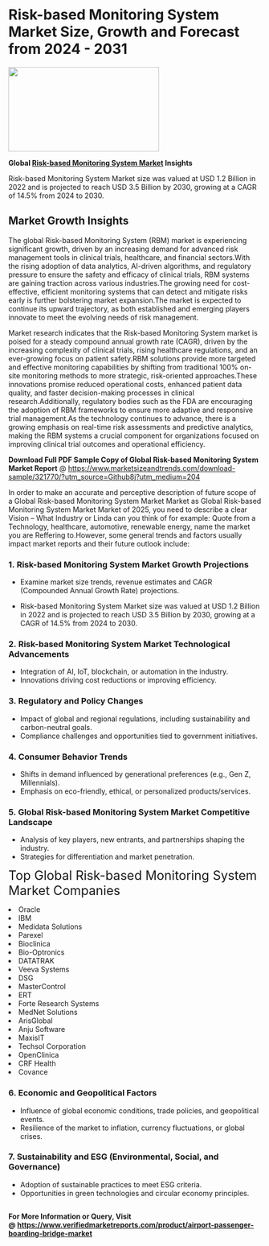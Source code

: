 <H1>Risk-based Monitoring System Market Size, Growth and Forecast from 2024 - 2031</H1><img class="aligncenter size-medium wp-image-584254" src="https://thirdeyenews.in/wp-content/uploads/2024/09/Global-Market-Research-300x168.jpeg" alt="" width="300" height="168" /><p><strong>Global&nbsp;<a href="https://www.marketsizeandtrends.com/download-sample/321770/?utm_source=Github8j?utm_medium=204">Risk-based Monitoring System Market</a> Insights</strong></p><p>Risk-based Monitoring System Market size was valued at USD 1.2 Billion in 2022 and is projected to reach USD 3.5 Billion by 2030, growing at a CAGR of 14.5% from 2024 to 2030.</p><p><h2>Market Growth Insights</h2> <p>The global Risk-based Monitoring System (RBM) market is experiencing significant growth, driven by an increasing demand for advanced risk management tools in clinical trials, healthcare, and financial sectors.With the rising adoption of data analytics, AI-driven algorithms, and regulatory pressure to ensure the safety and efficacy of clinical trials, RBM systems are gaining traction across various industries.The growing need for cost-effective, efficient monitoring systems that can detect and mitigate risks early is further bolstering market expansion.The market is expected to continue its upward trajectory, as both established and emerging players innovate to meet the evolving needs of risk management.</p> <p>Market research indicates that the Risk-based Monitoring System market is poised for a steady compound annual growth rate (CAGR), driven by the increasing complexity of clinical trials, rising healthcare regulations, and an ever-growing focus on patient safety.RBM solutions provide more targeted and effective monitoring capabilities by shifting from traditional 100% on-site monitoring methods to more strategic, risk-oriented approaches.These innovations promise reduced operational costs, enhanced patient data quality, and faster decision-making processes in clinical research.Additionally, regulatory bodies such as the FDA are encouraging the adoption of RBM frameworks to ensure more adaptive and responsive trial management.As the technology continues to advance, there is a growing emphasis on real-time risk assessments and predictive analytics, making the RBM systems a crucial component for organizations focused on improving clinical trial outcomes and operational efficiency.</p> <p><span class=""><strong>Download Full PDF Sample Copy of Global Risk-based Monitoring System Market Report</strong> @ <a href="https://www.marketsizeandtrends.com/download-sample/321770/?utm_source=Github8j?utm_medium=204" target="_blank">https://www.marketsizeandtrends.com/download-sample/321770/?utm_source=Github8j?utm_medium=204</a></span></p><p>In order to make an accurate and perceptive description of future scope of a Global&nbsp;Risk-based Monitoring System Market Market as Global&nbsp;Risk-based Monitoring System Market Market of 2025, you need to describe a clear Vision &ndash; What Industry or Linda can you think of for example: Quote from a Technology, healthcare, automotive, renewable energy, name the market you are Reffering to.However, some general trends and factors usually impact market reports and their future outlook include:</p><h3>1.&nbsp;<strong>Risk-based Monitoring System Market Growth Projections</strong></h3><ul><li>Examine market size trends, revenue estimates and CAGR (Compounded Annual Growth Rate) projections.</li><li><p>Risk-based Monitoring System Market size was valued at USD 1.2 Billion in 2022 and is projected to reach USD 3.5 Billion by 2030, growing at a CAGR of 14.5% from 2024 to 2030.</p></li></ul><h3>2.&nbsp;<strong>Risk-based Monitoring System Market Technological Advancements</strong></h3><ul><li>Integration of AI, IoT, blockchain, or automation in the industry.</li><li>Innovations driving cost reductions or improving efficiency.</li></ul><h3>3.&nbsp;<strong>Regulatory and Policy Changes</strong></h3><ul><li>Impact of global and regional regulations, including sustainability and carbon-neutral goals.</li><li>Compliance challenges and opportunities tied to government initiatives.</li></ul><h3>4.&nbsp;<strong>Consumer Behavior Trends</strong></h3><ul><li>Shifts in demand influenced by generational preferences (e.g., Gen Z, Millennials).</li><li>Emphasis on eco-friendly, ethical, or personalized products/services.</li></ul><h3>5.&nbsp;<strong>Global Risk-based Monitoring System Market Competitive Landscape</strong></h3><ul><li>Analysis of key players, new entrants, and partnerships shaping the industry.</li><li>Strategies for differentiation and market penetration.</li></ul><p data-pm-slice="1 1 []"><span style="color: inherit; font-family: inherit; font-size: 25px;">Top Global Risk-based Monitoring System Market Companies</span></p><div class="" data-test-id=""><p><li>Oracle</li><li> IBM</li><li> Medidata Solutions</li><li> Parexel</li><li> Bioclinica</li><li> Bio-Optronics</li><li> DATATRAK</li><li> Veeva Systems</li><li> DSG</li><li> MasterControl</li><li> ERT</li><li> Forte Research Systems</li><li> MedNet Solutions</li><li> ArisGlobal</li><li> Anju Software</li><li> MaxisIT</li><li> Techsol Corporation</li><li> OpenClinica</li><li> CRF Health</li><li> Covance</li></p></div><h3>6.&nbsp;<strong>Economic and Geopolitical Factors</strong></h3><ul><li>Influence of global economic conditions, trade policies, and geopolitical events.</li><li>Resilience of the market to inflation, currency fluctuations, or global crises.</li></ul><h3>7.&nbsp;<strong>Sustainability and ESG (Environmental, Social, and Governance)</strong></h3><ul><li>Adoption of sustainable practices to meet ESG criteria.</li><li>Opportunities in green technologies and circular economy principles.</li></ul><h2><strong style="font-size: 14px;">For More Information or Query, Visit @&nbsp;</strong><a style="background-color: #ffffff; font-size: 14px;" href="https://www.marketsizeandtrends.com/report/risk-based-monitoring-system-market/" target="_blank">https://www.verifiedmarketreports.com/product/airport-passenger-boarding-bridge-market</a></h2>